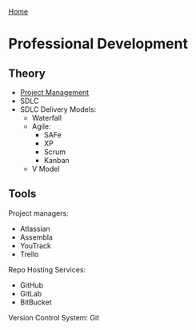 [Home](./README.md)

# Professional Development

## Theory

- [Project Management](./mgmt.md)
- SDLC
- SDLC Delivery Models:
  - Waterfall
  - Agile:
    - SAFe
    - XP
    - Scrum
    - Kanban
  - V Model


## Tools

Project managers:
- Atlassian
- Assembla
- YouTrack
- Trello

Repo Hosting Services:
- GitHub
- GitLab
- BitBucket

Version Control System: Git
